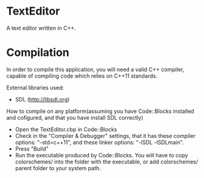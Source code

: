 TextEditor
==========

A text editor written in C++.


Compilation
===========

In order to compile this application, you will need a valid C++ compiler,
capable of compiling code which relies on C++11 standards.

External libraries used:
 - SDL (http://libsdl.org)

How to compile on any platform(assuming you have Code::Blocks installed
and cofigured, and that you have install SDL correctly)

- Open the TextEditor.cbp in Code::Blocks
- Check in the "Compiler & Debugger" settings, that it has these compiler options: "-std=c++11", and these 
	linker options: "-lSDL -lSDLmain".
- Press "Build"
- Run the executable produced by Code::Blocks. You will have to copy colorschemes/ into the folder with the executable,
	or add colorschemes/ parent folder to your system path.
